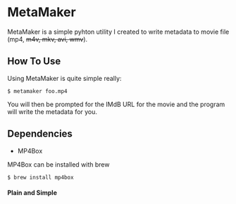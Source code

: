 # MetaMaker
MetaMaker is a simple pyhton utility I created to write metadata to movie file (mp4, ~~m4v, mkv, avi, wmv~~).

## How To Use
Using MetaMaker is quite simple really:

	$ metamaker foo.mp4

You will then be prompted for the IMdB URL for the movie and the program will write the metadata for you.

## Dependencies
* MP4Box

MP4Box can be installed with brew

	$ brew install mp4box

#### Plain and Simple
